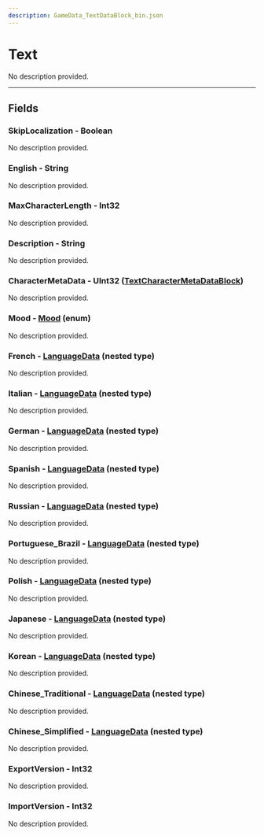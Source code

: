 ```yaml
---
description: GameData_TextDataBlock_bin.json
---
```


# Text

No description provided.

***

## Fields

### SkipLocalization - Boolean

No description provided.

### English - String

No description provided.

### MaxCharacterLength - Int32

No description provided.

### Description - String

No description provided.

### CharacterMetaData - UInt32 ([TextCharacterMetaDataBlock](../rarely-edited/textcharactermeta.md))

No description provided.

### Mood - [Mood](../../enum-types.md#mood) (enum)

No description provided.

### French - [LanguageData](../../nested-types/languagedata.md) (nested type)

No description provided.

### Italian - [LanguageData](../../nested-types/languagedata.md) (nested type)

No description provided.

### German - [LanguageData](../../nested-types/languagedata.md) (nested type)

No description provided.

### Spanish - [LanguageData](../../nested-types/languagedata.md) (nested type)

No description provided.

### Russian - [LanguageData](../../nested-types/languagedata.md) (nested type)

No description provided.

### Portuguese_Brazil - [LanguageData](../../nested-types/languagedata.md) (nested type)

No description provided.

### Polish - [LanguageData](../../nested-types/languagedata.md) (nested type)

No description provided.

### Japanese - [LanguageData](../../nested-types/languagedata.md) (nested type)

No description provided.

### Korean - [LanguageData](../../nested-types/languagedata.md) (nested type)

No description provided.

### Chinese_Traditional - [LanguageData](../../nested-types/languagedata.md) (nested type)

No description provided.

### Chinese_Simplified - [LanguageData](../../nested-types/languagedata.md) (nested type)

No description provided.

### ExportVersion - Int32

No description provided.

### ImportVersion - Int32

No description provided.
